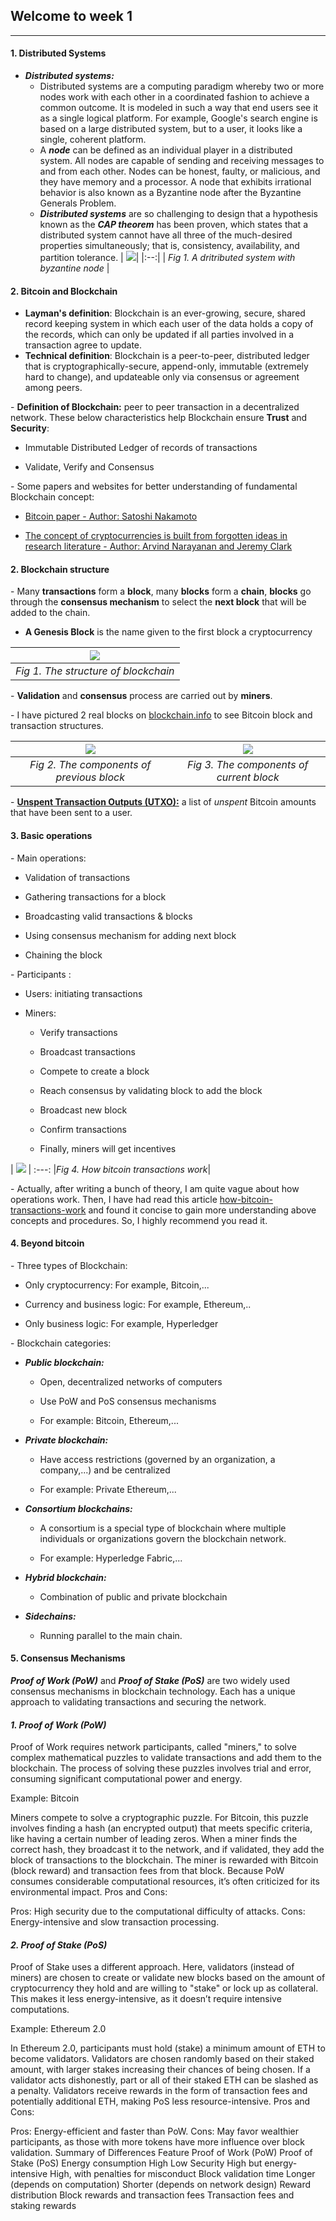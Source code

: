 ## Welcome to week 1 

___ 
#### 1. Distributed Systems
+ ***Distributed systems:***
    + Distributed systems are a computing paradigm whereby two or more nodes work with each other in a coordinated fashion to achieve a common outcome. It is modeled in such a way that end users see it as a single logical platform. For example, Google's search engine is based on a large distributed system, but to a user, it looks like a single, coherent platform.
    + A ***node*** can be defined as an individual player in a distributed system. All nodes are capable of sending and receiving messages to and from each other. Nodes can be honest, faulty, or malicious, and they have memory and a processor. A node that exhibits irrational behavior is also known as a Byzantine node after the Byzantine Generals Problem.
    + ***Distributed systems*** are so challenging to design that a hypothesis known as the ***CAP theorem*** has been proven, which states that a distributed system cannot have all three of the much-desired properties simultaneously; that is, consistency, availability, and partition tolerance.
| ![](./Images/00001.png)|
|:--:| 
| *Fig 1. A dritributed system with byzantine node* |

#### 2. Bitcoin and Blockchain

+ **Layman's definition**: Blockchain is an ever-growing, secure, shared record keeping system in which each user of the data holds a copy of the records, which can only be updated if all parties involved in a transaction agree to update.
+ **Technical definition**: Blockchain is a peer-to-peer, distributed ledger that is cryptographically-secure, append-only, immutable (extremely hard to change), and updateable only via consensus or agreement among peers.

\- **Definition of Blockchain:** peer to peer transaction in a decentralized network. These below characteristics help Blockchain ensure **Trust** and **Security**: 

+ Immutable Distributed Ledger of records of transactions

+ Validate, Verify and Consensus

\- Some papers and websites for better understanding of fundamental Blockchain concept:

+ [Bitcoin paper - Author: Satoshi Nakamoto](https://bitcoin.org/bitcoin.pdf)

+ [The concept of cryptocurrencies is built from forgotten ideas in research literature - Author: Arvind Narayanan and Jeremy Clark](https://queue.acm.org/detail.cfm?id=3136559)

#### 2. Blockchain structure

\- Many **transactions** form a **block**, many **blocks** form a **chain**, **blocks** go through the **consensus mechanism** to select the **next block** that will be added to the chain. 

+ **A Genesis Block** is the name given to the first block a cryptocurrency

| ![](./Images/Core-components-of-blockchain.png)|
|:--:| 
| *Fig 1. The structure of blockchain* |

\- **Validation** and **consensus** process are carried out by **miners**.

\- I have pictured 2 real blocks on [blockchain.info](https://www.blockchain.com/explorer) to see Bitcoin block and transaction structures. 

| ![](./Images/block_730403.jpg) | ![](./Images/block_730404.jpg) |
:-------------------------:|:-------------------------:
| *Fig 2. The components of previous block* | *Fig 3. The components of current block* |

\- [**Unspent Transaction Outputs (UTXO):**](https://river.com/learn/terms/u/unspent-transaction-output-utxo/) a list of *unspent* Bitcoin amounts that have been sent to a user.

#### 3. Basic operations

\- Main operations: 

+ Validation of transactions

+ Gathering transactions for a block

+ Broadcasting valid transactions & blocks 

+ Using consensus mechanism for adding next block 

+ Chaining the block

\- Participants : 

+ Users: initiating transactions 

+ Miners: 

    - Verify transactions

    - Broadcast transactions

    - Compete to create a block 

    - Reach consensus by validating block to add the block

    - Broadcast new block

    - Confirm transactions 

    - Finally, miners will get incentives 

| ![](https://research-assets.cbinsights.com/2020/08/18154157/112117-Blockchain-Explainer-V05-655x1024.png) |
:---:
|*Fig 4. How bitcoin transactions work*|

\- Actually, after writing a bunch of theory, I am quite vague about how operations work. Then, I have had read this article [how-bitcoin-transactions-work](https://www.bitcoin.com/get-started/how-bitcoin-transactions-work/) and found it concise to gain more understanding above concepts and procedures. So, I highly recommend you read it. 

#### 4. Beyond bitcoin

\- Three types of Blockchain: 

+ Only cryptocurrency: For example, Bitcoin,...

+ Currency and business logic: For example, Ethereum,..

+ Only business logic: For example, Hyperledger

\- Blockchain categories: 

+ ***Public blockchain:*** 

    + Open, decentralized networks of computers

    + Use PoW and PoS consensus mechanisms 

    + For example: Bitcoin, Ethereum,...

+ ***Private blockchain:***

    + Have access restrictions (governed by an organization, a company,...) and be centralized

    + For example: Private Ethereum,...
    
+ ***Consortium blockchains:***

    + A consortium is a special type of blockchain where multiple individuals or organizations govern the blockchain network.
    
    + For example: Hyperledge Fabric,...
    
+ ***Hybrid blockchain:***

    + Combination of public and private blockchain


+ ***Sidechains:***

    + Running parallel to the main chain.
 
#### 5. Consensus Mechanisms
 
***Proof of Work (PoW)*** and ***Proof of Stake (PoS)*** are two widely used consensus mechanisms in blockchain technology. Each has a unique approach to validating transactions and securing the network.

####  ***1. Proof of Work (PoW)***
Proof of Work requires network participants, called "miners," to solve complex mathematical puzzles to validate transactions and add them to the blockchain. The process of solving these puzzles involves trial and error, consuming significant computational power and energy.

Example: Bitcoin

Miners compete to solve a cryptographic puzzle. For Bitcoin, this puzzle involves finding a hash (an encrypted output) that meets specific criteria, like having a certain number of leading zeros.
When a miner finds the correct hash, they broadcast it to the network, and if validated, they add the block of transactions to the blockchain.
The miner is rewarded with Bitcoin (block reward) and transaction fees from that block.
Because PoW consumes considerable computational resources, it’s often criticized for its environmental impact.
Pros and Cons:

Pros: High security due to the computational difficulty of attacks.
Cons: Energy-intensive and slow transaction processing.

####   ***2. Proof of Stake (PoS)***
Proof of Stake uses a different approach. Here, validators (instead of miners) are chosen to create or validate new blocks based on the amount of cryptocurrency they hold and are willing to "stake" or lock up as collateral. This makes it less energy-intensive, as it doesn’t require intensive computations.

Example: Ethereum 2.0

In Ethereum 2.0, participants must hold (stake) a minimum amount of ETH to become validators.
Validators are chosen randomly based on their staked amount, with larger stakes increasing their chances of being chosen.
If a validator acts dishonestly, part or all of their staked ETH can be slashed as a penalty.
Validators receive rewards in the form of transaction fees and potentially additional ETH, making PoS less resource-intensive.
Pros and Cons:

Pros: Energy-efficient and faster than PoW.
Cons: May favor wealthier participants, as those with more tokens have more influence over block validation.
Summary of Differences
Feature	Proof of Work (PoW)	Proof of Stake (PoS)
Energy consumption	High	Low
Security	High but energy-intensive	High, with penalties for misconduct
Block validation time	Longer (depends on computation)	Shorter (depends on network design)
Reward distribution	Block rewards and transaction fees	Transaction fees and staking rewards











